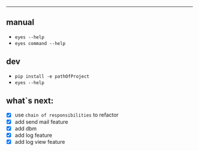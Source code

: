 ---
## manual

- `eyes --help`
- `eyes command --help` 

## dev

- `pip install -e pathOfProject`
- `eyes --help`

##  what`s next:
- [x] use `chain of responsibilities` to refactor
- [x] add send mail feature
- [x] add dbm
- [x] add log feature
- [x] add log view feature
